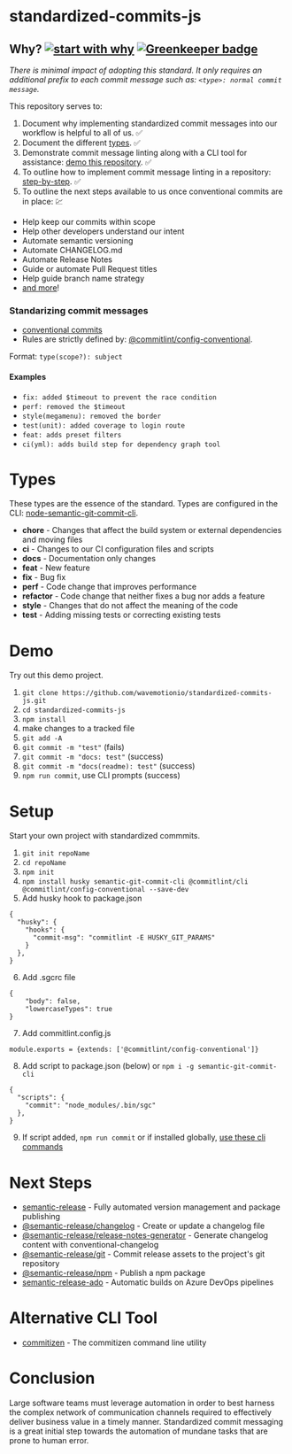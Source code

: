 # standardized-commits-js

## Why? [![start with why](https://img.shields.io/badge/start%20with-why%3F-brightgreen.svg?style=flat)](https://github.com/wavemotionio/standardized-commits-js/issues) [![Greenkeeper badge](https://badges.greenkeeper.io/wavemotionio/standardized-commits-js.svg)](https://greenkeeper.io/)
*There is minimal impact of adopting this standard. It only requires an additional prefix to each commit message such as: `<type>: normal commit message`.*

This repository serves to:
1. Document why implementing standardized commit messages into our workflow is helpful to all of us. :white_check_mark:
1. Document the different [types](#Types). :white_check_mark:
1. Demonstrate commit message linting along with a CLI tool for assistance: [demo this repository](#Demo). :white_check_mark:
1. To outline how to implement commit message linting in a repository: [step-by-step](#Setup). :white_check_mark:
1. To outline the next steps available to us once conventional commits are in place: :chart:
- Help keep our commits within scope
- Help other developers understand our intent
- Automate semantic versioning
- Automate CHANGELOG.md
- Automate Release Notes
- Guide or automate Pull Request titles
- Help guide branch name strategy
- [and more](https://slides.com/marionebl/the-perks-of-committing-with-conventions#/)!

### Standarizing commit messages
- [conventional commits](https://www.conventionalcommits.org/en/v1.0.0-beta.3/)
- Rules are strictly defined by: [@commitlint/config-conventional](https://www.npmjs.com/package/@commitlint/config-conventional).

Format: `type(scope?): subject`

#### Examples
- `fix: added $timeout to prevent the race condition`
- `perf: removed the $timeout`
- `style(megamenu): removed the border`
- `test(unit): added coverage to login route`
- `feat: adds preset filters`
- `ci(yml): adds build step for dependency graph tool`

# Types
These types are the essence of the standard.  Types are configured in the CLI: [node-semantic-git-commit-cli](https://github.com/JPeer264/node-semantic-git-commit-cli/blob/master/.sgcrc).

- **chore** - Changes that affect the build system or external dependencies and moving files
- **ci** - Changes to our CI configuration files and scripts
- **docs** - Documentation only changes
- **feat** - New feature
- **fix** - Bug fix
- **perf** - Code change that improves performance
- **refactor** - Code change that neither fixes a bug nor adds a feature
- **style** - Changes that do not affect the meaning of the code
- **test** - Adding missing tests or correcting existing tests

# Demo
Try out this demo project.

1. `git clone https://github.com/wavemotionio/standardized-commits-js.git`
1. `cd standardized-commits-js`
1. `npm install`
1. make changes to a tracked file
1. `git add -A`
1. `git commit -m "test"` (fails)
1. `git commit -m "docs: test"` (success)
1. `git commit -m "docs(readme): test"` (success)
1. `npm run commit`, use CLI prompts (success)

# Setup
Start your own project with standardized commmits.

1. `git init repoName`
2. `cd repoName`
3. `npm init`
4. `npm install husky semantic-git-commit-cli @commitlint/cli @commitlint/config-conventional --save-dev`
5. Add husky hook to package.json
```
{
  "husky": {
    "hooks": {
      "commit-msg": "commitlint -E HUSKY_GIT_PARAMS"
    }
  },
}
```
6. Add .sgcrc file
```
{
    "body": false,
    "lowercaseTypes": true
}
```
7. Add commitlint.config.js
```
module.exports = {extends: ['@commitlint/config-conventional']}
```
8. Add script to package.json (below) or `npm i -g semantic-git-commit-cli`
```
{
  "scripts": {
    "commit": "node_modules/.bin/sgc"
  },
}
```
9. If script added, `npm run commit` or if installed globally, [use these cli commands](https://github.com/JPeer264/node-semantic-git-commit-cli)

# Next Steps
- [semantic-release](https://github.com/semantic-release/semantic-release) - Fully automated version management and package publishing
- [@semantic-release/changelog](https://github.com/semantic-release/changelog) - Create or update a changelog file
- [@semantic-release/release-notes-generator](https://github.com/semantic-release/release-notes-generator) - Generate changelog content with conventional-changelog
- [@semantic-release/git](https://github.com/semantic-release/git) - Commit release assets to the project's git repository
- [@semantic-release/npm](https://github.com/semantic-release/npm) - Publish a npm package
- [semantic-release-ado](https://github.com/lluchmk/semantic-release-ado) - Automatic builds on Azure DevOps pipelines

# Alternative CLI Tool
- [commitizen](https://github.com/commitizen/cz-cli) - The commitizen command line utility

# Conclusion
Large software teams must leverage automation in order to best harness the complex network of communication channels required to effectively deliver business value in a timely manner.  Standardized commit messaging is a great initial step towards the automation of mundane tasks that are prone to human error. 